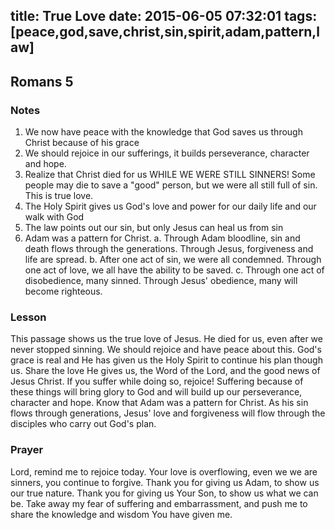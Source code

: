 title: True Love
date: 2015-06-05 07:32:01
tags: [peace,god,save,christ,sin,spirit,adam,pattern,law]
---

## Romans 5

### Notes

1. We now have peace with the knowledge that God saves us through Christ because of his grace
2. We should rejoice in our sufferings, it builds perseverance, character and hope.
3. Realize that Christ died for us WHILE WE WERE STILL SINNERS! Some people may die to save a "good" person, but we were all still full of sin. This is true love. 
4. The Holy Spirit gives us God's love and power for our daily life and our walk with God
5. The law points out our sin, but only Jesus can heal us from sin
6. Adam was a pattern for Christ.
	a. Through Adam bloodline, sin and death flows through the generations. Through Jesus, forgiveness and life are spread.
	b. After one act of sin, we were all condemned. Through one act of love, we all have the ability to be saved.
	c. Through one act of disobedience, many sinned. Through Jesus' obedience, many will become righteous.

### Lesson

This passage shows us the true love of Jesus. He died for us, even after we never stopped sinning. We should rejoice and have peace about this. God's grace is real and He has given us the Holy Spirit to continue his plan though us. Share the love He gives us, the Word of the Lord, and the good news of Jesus Christ. If you suffer while doing so, rejoice! Suffering because of these things will bring glory to God and will build up our perseverance, character and hope. Know that Adam was a pattern for Christ. As his sin flows through generations, Jesus' love and forgiveness will flow through the disciples who carry out God's plan.

### Prayer

Lord, remind me to rejoice today. Your love is overflowing, even we we are sinners, you continue to forgive. Thank you for giving us Adam, to show us our true nature. Thank you for giving us Your Son, to show us what we can be. Take away my fear of suffering and embarrassment, and push me to share the knowledge and wisdom You have given me.